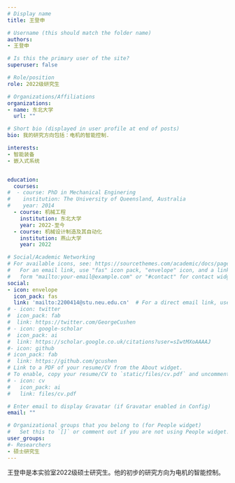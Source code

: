 ```yaml
---
# Display name
title: 王登申

# Username (this should match the folder name)
authors:
- 王登申

# Is this the primary user of the site?
superuser: false

# Role/position
role: 2022级研究生

# Organizations/Affiliations
organizations:
- name: 东北大学
  url: ""

# Short bio (displayed in user profile at end of posts)
bio: 我的研究方向包括：电机的智能控制.

interests:
- 智能装备
- 嵌入式系统


education:
  courses:
#  - course: PhD in Mechanical Enginering
#    institution: The University of Queensland, Australia
#    year: 2014
  - course: 机械工程
    institution: 东北大学
    year: 2022-至今
  - course: 机械设计制造及其自动化
    institution: 燕山大学
    year: 2022

# Social/Academic Networking
# For available icons, see: https://sourcethemes.com/academic/docs/page-builder/#icons
#   For an email link, use "fas" icon pack, "envelope" icon, and a link in the
#   form "mailto:your-email@example.com" or "#contact" for contact widget.
social:
- icon: envelope
  icon_pack: fas
  link: 'mailto:2200414@stu.neu.edu.cn'  # For a direct email link, use "mailto:test@example.org".
# - icon: twitter
#  icon_pack: fab
#  link: https://twitter.com/GeorgeCushen
# - icon: google-scholar
#  icon_pack: ai
#  link: https://scholar.google.co.uk/citations?user=sIwtMXoAAAAJ
#- icon: github
# icon_pack: fab
#  link: https://github.com/gcushen
# Link to a PDF of your resume/CV from the About widget.
# To enable, copy your resume/CV to `static/files/cv.pdf` and uncomment the lines below.
# - icon: cv
#   icon_pack: ai
#   link: files/cv.pdf

# Enter email to display Gravatar (if Gravatar enabled in Config)
email: ""

# Organizational groups that you belong to (for People widget)
#   Set this to `[]` or comment out if you are not using People widget.
user_groups:
#- Researchers
- 硕士研究生
---
```


王登申是本实验室2022级硕士研究生。他的初步的研究方向为电机的智能控制。

